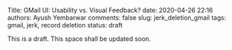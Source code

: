 Title: GMail UI: Usability vs. Visual Feedback?
date: 2020-04-26 22:16
authors: Ayush Yembarwar
comments: false
slug: jerk_deletion_gmail
tags: gmail, jerk, record deletion
status: draft


<!-- PELICAN_BEGIN_SUMMARY -->  

This is a draft. This space shall be updated soon.
<!-- PELICAN_END_SUMMARY -->
